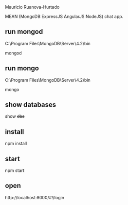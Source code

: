 ﻿Mauricio Ruanova-Hurtado

MEAN (MongoDB ExpressJS AngularJS NodeJS) chat app.

## run mongod

C:\Program Files\MongoDB\Server\4.2\bin

mongod

## run mongo

C:\Program Files\MongoDB\Server\4.2\bin

mongo

## show databases

show ~~dbs~~

## install

npm install

## start

npm start

## open

http://localhost:8000/#!/login